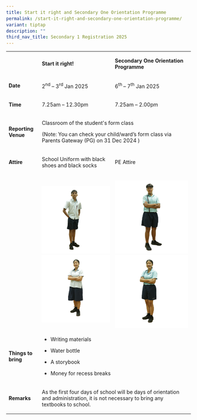 ```yaml
---
title: Start it right and Secondary One Orientation Programme
permalink: /start-it-right-and-secondary-one-orientation-programme/
variant: tiptap
description: ""
third_nav_title: Secondary 1 Registration 2025
---
```

<table style="minWidth: 75px">
<colgroup>
<col>
<col>
<col>
</colgroup>
<tbody>
<tr>
<td rowspan="1" colspan="1">
<p>&nbsp;</p>
</td>
<td rowspan="1" colspan="1">
<p><strong>Start it right!</strong>
</p>
</td>
<td rowspan="1" colspan="1">
<p><strong>Secondary One Orientation Programme</strong>
</p>
</td>
</tr>
<tr>
<td rowspan="1" colspan="1">
<p><strong>Date</strong>
</p>
</td>
<td rowspan="1" colspan="1">
<p>2<sup>nd</sup> – 3<sup>rd</sup> Jan 2025</p>
</td>
<td rowspan="1" colspan="1">
<p>6<sup>th </sup>– 7<sup>th</sup> Jan 2025</p>
</td>
</tr>
<tr>
<td rowspan="1" colspan="1">
<p><strong>Time</strong>
</p>
</td>
<td rowspan="1" colspan="1">
<p>7.25am – 12.30pm</p>
</td>
<td rowspan="1" colspan="1">
<p>7.25am – 2.00pm</p>
</td>
</tr>
<tr>
<td rowspan="1" colspan="1">
<p><strong>Reporting Venue</strong>
</p>
</td>
<td rowspan="1" colspan="2">
<p>Classroom of the student's form class</p>
<p>(Note: You can check your child/ward’s form class via Parents Gateway
(PG) on 31 Dec 2024 )</p>
</td>
</tr>
<tr>
<td rowspan="1" colspan="1">
<p><strong>Attire</strong>
</p>
</td>
<td rowspan="1" colspan="1">
<p>School Uniform with black shoes and black socks</p>
</td>
<td rowspan="1" colspan="1">
<p>PE Attire</p>
</td>
</tr>
<tr>
<td rowspan="1" colspan="1">
<p><strong>&nbsp;</strong>
</p>
</td>
<td rowspan="1" colspan="1">
<p></p>
<div class="isomer-image-wrapper">
<img style="width: 100%" height="auto" width="100%" alt="" src="/images/Photo_1.png">
</div>
<div class="isomer-image-wrapper">
<img style="width: 100%" height="auto" width="100%" alt="" src="/images/Photo_2.png">
</div>
</td>
<td rowspan="1" colspan="1">
<p></p>
<div class="isomer-image-wrapper">
<img style="width: 100%" height="auto" width="100%" alt="" src="/images/Photo_3.png">
</div>
<div class="isomer-image-wrapper">
<img style="width: 100%" height="auto" width="100%" alt="" src="/images/Photo_4.png">
</div>
</td>
</tr>
<tr>
<td rowspan="1" colspan="1">
<p><strong>Things to bring</strong>
</p>
</td>
<td rowspan="1" colspan="2">
<ul data-tight="true" class="tight">
<li>
<p>Writing materials</p>
</li>
<li>
<p>Water bottle</p>
</li>
<li>
<p>A storybook</p>
</li>
<li>
<p>Money for recess breaks</p>
</li>
</ul>
</td>
</tr>
<tr>
<td rowspan="1" colspan="1">
<p><strong>Remarks</strong>
</p>
</td>
<td rowspan="1" colspan="2">
<p>As the first four days of school will be days of orientation and administration,
it is not necessary to bring any textbooks to school.</p>
</td>
</tr>
</tbody>
</table>
<p></p>